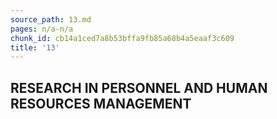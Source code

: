 ```yaml
---
source_path: 13.md
pages: n/a-n/a
chunk_id: cb14a1ced7a8b53bffa9fb85a68b4a5eaaf3c609
title: '13'
---
```

## RESEARCH IN PERSONNEL AND HUMAN RESOURCES MANAGEMENT
